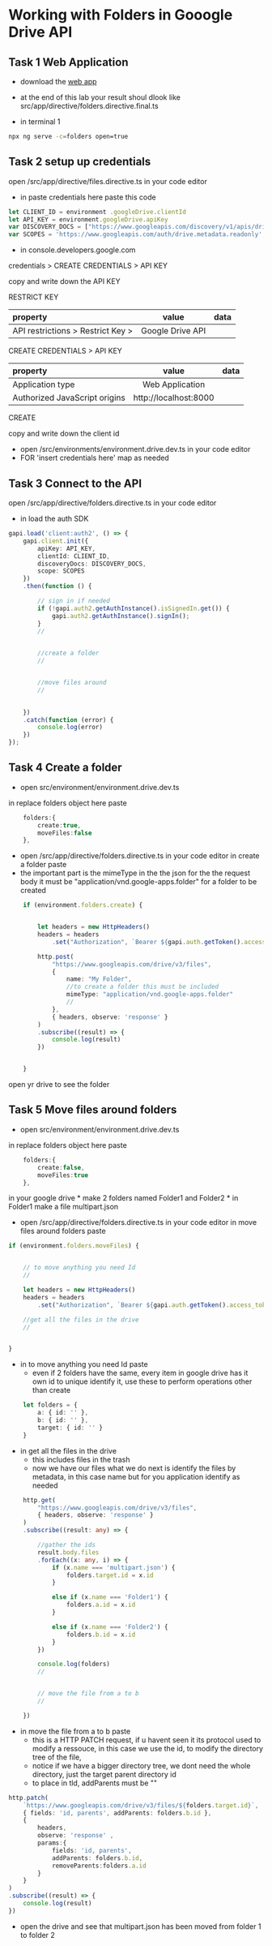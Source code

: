 # Working with Folders in Gooogle Drive API

## Task 1 Web Application 

* download the [web app](https://github.com/codequickie123/AngularDriveApp)

* at the end of this lab your result shoul dlook like src/app/directive/folders.directive.final.ts

* in terminal 1
```bash
npx ng serve -c=folders open=true
```

## Task 2 setup up credentials

open /src/app/directive/files.directive.ts in your code editor
* in paste credentials here paste this code
```ts
let CLIENT_ID = environment .googleDrive.clientId
let API_KEY = environment.googleDrive.apiKey
var DISCOVERY_DOCS = ["https://www.googleapis.com/discovery/v1/apis/drive/v3/rest"];
var SCOPES = 'https://www.googleapis.com/auth/drive.metadata.readonly';
```

* in console.developers.google.com

credentials > CREATE CREDENTIALS > API KEY

copy and write down the API KEY

RESTRICT KEY 

|property|value|data|
|:------|:------:|------:|
|API restrictions > Restrict Key > |Google Drive API||

CREATE CREDENTIALS > API KEY

|property|value|data|
|:------|:------:|------:|
|Application type|Web Application||
|Authorized JavaScript origins|http://localhost:8000||

CREATE


copy and write down the client id 


* open /src/environments/environment.drive.dev.ts in your code editor
* FOR 'insert credentials here' map as needed


## Task 3 Connect to the API

open /src/app/directive/folders.directive.ts in your code editor
* in load the auth SDK
```ts
gapi.load('client:auth2', () => {
    gapi.client.init({
        apiKey: API_KEY,
        clientId: CLIENT_ID,
        discoveryDocs: DISCOVERY_DOCS,
        scope: SCOPES
    })
    .then(function () {

        // sign in if needed
        if (!gapi.auth2.getAuthInstance().isSignedIn.get()) {
            gapi.auth2.getAuthInstance().signIn();
        }
        //
    

        //create a folder
        //


        //move files around
        //	
        

    })
    .catch(function (error) {
        console.log(error)
    })
});
```


## Task 4 Create a folder

* open src/environment/environment.drive.dev.ts 

in replace folders object here paste
```ts
	folders:{
		create:true,
		moveFiles:false
	},
```

* open /src/app/directive/folders.directive.ts in your code editor
in create a folder paste
* the important part is the mimeType in the the json for the the request body 
    it must be  "application/vnd.google-apps.folder" for a folder to be created
```ts
    if (environment.folders.create) {


        let headers = new HttpHeaders()
        headers = headers
            .set("Authorization", `Bearer ${gapi.auth.getToken().access_token}`)

        http.post(
            "https://www.googleapis.com/drive/v3/files",
            {
                name: "My Folder",
                //to create a folder this must be included
                mimeType: "application/vnd.google-apps.folder"
                //
            },
            { headers, observe: 'response' }
        )
        .subscribe((result) => {
            console.log(result)
        })


    }
```

open yr drive to see the folder

## Task 5 Move files around folders

* open src/environment/environment.drive.dev.ts 

in replace folders object here paste
```ts
	folders:{
		create:false,
		moveFiles:true
	},
```


in your google drive
    * make 2 folders named Folder1 and Folder2
    * in Folder1 make a file multipart.json 

* open /src/app/directive/folders.directive.ts in your code editor
in move files around folders paste
```ts
if (environment.folders.moveFiles) {


    // to move anything you need Id
    //

    let headers = new HttpHeaders()
    headers = headers
        .set("Authorization", `Bearer ${gapi.auth.getToken().access_token}`)

    //get all the files in the drive 
    //


}
```

* in to move anything you need Id paste
    * even if 2 folders have the same, every item in google drive has it own id to unique identify it, use these to perform operations other than create
```ts
    let folders = {
        a: { id: '' },
        b: { id: '' },
        target: { id: '' }
    }
```

* in get all the files in the drive
    * this includes files in the trash 
    * now we have our files what we do next is identify the files by metadata, in this case name
    but for you application identify as needed
```ts
    http.get(
        "https://www.googleapis.com/drive/v3/files",
        { headers, observe: 'response' }
    )
    .subscribe((result: any) => {

        //gather the ids
        result.body.files
        .forEach((x: any, i) => {
            if (x.name === 'multipart.json') {
                folders.target.id = x.id
            }

            else if (x.name === 'Folder1') {
                folders.a.id = x.id
            }

            else if (x.name === 'Folder2') {
                folders.b.id = x.id
            }
        })

        console.log(folders)        
        //


        // move the file from a to b
        //

    })
```

* in move the file from a to b paste
    * this is a HTTP PATCH request, if u havent seen it its protocol used to modify a ressouce, in this case we use the id, to modify the directory tree of the file, 
    * notice if we have a bigger directory tree, we dont need the whole directory, just the target parent directory id
    * to place in tld, addParents must be ""
```ts
http.patch(
    `https://www.googleapis.com/drive/v3/files/${folders.target.id}`,
    { fields: 'id, parents', addParents: folders.b.id },
    {
        headers,
        observe: 'response' ,
        params:{
            fields: 'id, parents',
            addParents: folders.b.id,
            removeParents:folders.a.id
        }
    }
)
.subscribe((result) => {
    console.log(result)
})
```


* open the drive and see that multipart.json has been moved from folder 1 to folder 2

